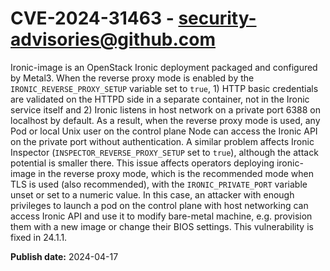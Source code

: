 # CVE-2024-31463 - security-advisories@github.com

Ironic-image is an OpenStack Ironic deployment packaged and configured by Metal3. When the reverse proxy mode is enabled by the `IRONIC_REVERSE_PROXY_SETUP` variable set to `true`, 1) HTTP basic credentials are validated on the HTTPD side in a separate container, not in the Ironic service itself and 2) Ironic listens in host network on a private port 6388 on localhost by default. As a result, when the reverse proxy mode is used, any Pod or local Unix user on the control plane Node can access the Ironic API on the private port without authentication. A similar problem affects Ironic Inspector (`INSPECTOR_REVERSE_PROXY_SETUP` set to `true`), although the attack potential is smaller there. This issue affects operators deploying ironic-image in the reverse proxy mode, which is the recommended mode when TLS is used (also recommended), with the `IRONIC_PRIVATE_PORT` variable unset or set to a numeric value. In this case, an attacker with enough privileges to launch a pod on the control plane with host networking can access Ironic API and use it to modify bare-metal machine, e.g. provision them with a new image or change their BIOS settings. This vulnerability is fixed in 24.1.1. 

**Publish date:** 2024-04-17
